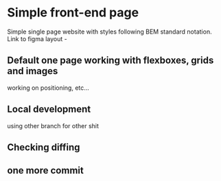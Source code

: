 # Simple front-end page

Simple single page website with styles following BEM standard notation.
Link to figma layout -

## Default one page working with flexboxes, grids and images

working on positioning, etc...


## Local development

using other branch for other shit

## Checking diffing

## one more commit
